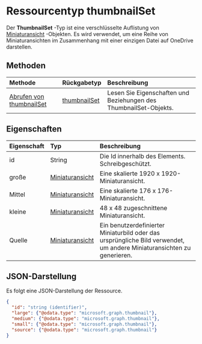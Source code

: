 # <a name="thumbnailset-resource-type"></a>Ressourcentyp thumbnailSet

Der **ThumbnailSet** -Typ ist eine verschlüsselte Auflistung von [Miniaturansicht](thumbnail.md) -Objekten. Es wird verwendet, um eine Reihe von Miniaturansichten im Zusammenhang mit einer einzigen Datei auf OneDrive darstellen.


## <a name="methods"></a>Methoden

| Methode                                         | Rückgabetyp                     | Beschreibung                                               |
|:-----------------------------------------------|:--------------------------------|:----------------------------------------------------------|
| [Abrufen von thumbnailSet](../api/thumbnailset_get.md) | [thumbnailSet](thumbnailset.md) | Lesen Sie Eigenschaften und Beziehungen des ThumbnailSet-Objekts. |

## <a name="properties"></a>Eigenschaften

| Eigenschaft | Typ                      | Beschreibung                                                                       |
|:---------|:--------------------------|:----------------------------------------------------------------------------------|
| id       | String                    | Die Id innerhalb des Elements. Schreibgeschützt.                                                |
| große    | [Miniaturansicht](thumbnail.md) | Eine skalierte 1920 x 1920-Miniaturansicht.                                                     |
| Mittel   | [Miniaturansicht](thumbnail.md) | Eine skalierte 176 x 176-Miniaturansicht.                                                       |
| kleine    | [Miniaturansicht](thumbnail.md) | 48 x 48 zugeschnittene Miniaturansicht.                                                        |
| Quelle   | [Miniaturansicht](thumbnail.md) | Ein benutzerdefinierter Miniaturbild oder das ursprüngliche Bild verwendet, um andere Miniaturansichten zu generieren. |


## <a name="json-representation"></a>JSON-Darstellung

Es folgt eine JSON-Darstellung der Ressource.

<!-- {
  "blockType": "resource",
  "optionalProperties": [
    "source"
  ],
  "keyProperty": "id",
  "@odata.type": "microsoft.graph.thumbnailSet"
}-->

```json
{
  "id": "string (identifier)",
  "large": {"@odata.type": "microsoft.graph.thumbnail"},
  "medium": {"@odata.type": "microsoft.graph.thumbnail"},
  "small": {"@odata.type": "microsoft.graph.thumbnail"},
  "source": {"@odata.type": "microsoft.graph.thumbnail"}
}
```

<!-- uuid: 8fcb5dbc-d5aa-4681-8e31-b001d5168d79
2015-10-25 14:57:30 UTC -->
<!-- {
  "type": "#page.annotation",
  "description": "thumbnailSet resource",
  "keywords": "",
  "section": "documentation",
  "tocPath": ""
}-->
